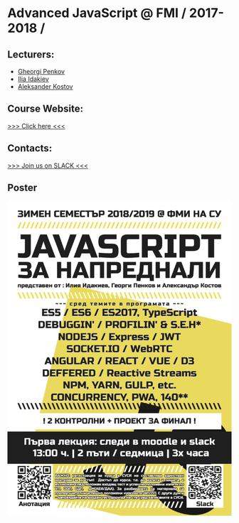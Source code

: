 # Advanced JavaScript @ FMI / 2017-2018 /

## Lecturers: 
* [Gheorgi Penkov](https://www.linkedin.com/in/penkov/)
* [Ilia Idakiev](https://www.linkedin.com/in/idakiev/)
* [Aleksander Kostov](https://www.linkedin.com/in/aleksander-kostov-800509105/)

## Course Website:
<a href="http://telegra.ph/FMI-JS-1718-09-25?utm_source=tr.im&utm_medium=no_referer&utm_campaign=tr.im%2FFMIJS-17-18&utm_content=direct_input">>>> Click here <<<</a>

## Contacts:

<a href="https://fmijs.slack.com">>>> Join us on SLACK <<<</a>

## Poster
<img src="https://github.com/FMIjs/advanced-javascript-2018-2019/blob/master/poster.png?raw=true" alt="advanced-javascript-at-faculty-of-mathematics-and-informatics-sofia">